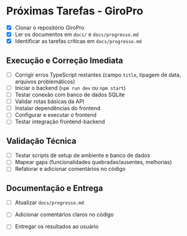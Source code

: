 # Próximas Tarefas - GiroPro

- [x] Clonar o repositório GiroPro
- [x] Ler os documentos em `docs/` e `docs/progresso.md`
- [x] Identificar as tarefas críticas em `docs/progresso.md`

## Execução e Correção Imediata
- [ ] Corrigir erros TypeScript restantes (campo `title`, tipagem de data, arquivos problemáticos)
- [ ] Iniciar o backend (`npm run dev` ou `npm start`)
- [ ] Testar conexão com banco de dados SQLite
- [ ] Validar rotas básicas da API
- [ ] Instalar dependências do frontend
- [ ] Configurar e executar o frontend
- [ ] Testar integração frontend-backend

## Validação Técnica
- [ ] Testar scripts de setup de ambiente e banco de dados
- [ ] Mapear gaps (funcionalidades quebradas/ausentes, melhorias)
- [ ] Refatorar e adicionar comentários no código

## Documentação e Entrega
- [ ] Atualizar `docs/progresso.md`
- [ ] Adicionar comentários claros no código
- [ ] Entregar os resultados ao usuário

